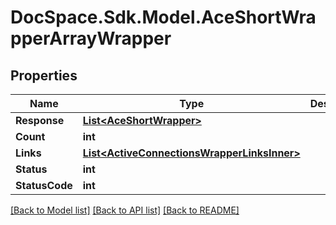 # DocSpace.Sdk.Model.AceShortWrapperArrayWrapper

## Properties

Name | Type | Description | Notes
------------ | ------------- | ------------- | -------------
**Response** | [**List&lt;AceShortWrapper&gt;**](AceShortWrapper.md) |  | [optional] 
**Count** | **int** |  | [optional] 
**Links** | [**List&lt;ActiveConnectionsWrapperLinksInner&gt;**](ActiveConnectionsWrapperLinksInner.md) |  | [optional] 
**Status** | **int** |  | [optional] 
**StatusCode** | **int** |  | [optional] 

[[Back to Model list]](../README.md#documentation-for-models) [[Back to API list]](../README.md#documentation-for-api-endpoints) [[Back to README]](../README.md)

